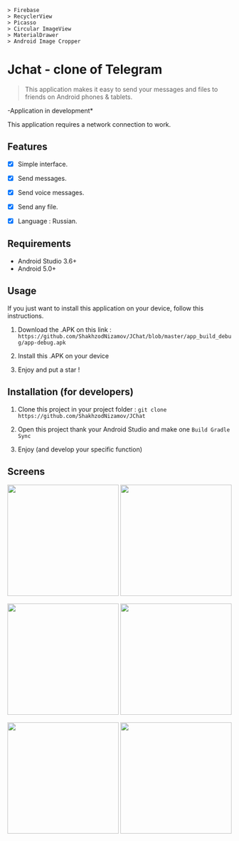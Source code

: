 ```
> Firebase
> RecyclerView
> Picasso
> Circular ImageView 
> MaterialDrawer
> Android Image Cropper
```
# Jchat - clone of Telegram 
> This application makes it easy to send your messages and files to friends on Android phones & tablets.



-Application in development* 

This application requires a network connection to work.

## Features

- [x] Simple interface.
- [x] Send messages.
- [x] Send voice messages.
- [x] Send any file.
- [x] Language : Russian.


## Requirements

- Android Studio 3.6+
- Android 5.0+


## Usage

If you just want to install this application on your device, follow this instructions.

1. Download the .APK on this link : 
`https://github.com/ShakhzodNizamov/JChat/blob/master/app_build_debug/app-debug.apk`

2. Install this .APK on your device

3. Enjoy and put a star !


## Installation (for developers)



1. Clone this project in your project folder : `git clone https://github.com/ShakhzodNizamov/JChat`

2. Open this project thank your Android Studio and make one `Build Gradle Sync`

3. Enjoy (and develop your specific function)


## Screens


<img src="screens/screens1" width="250"> <img src="screens/screens2" width="250">

<img src="screens/screens3" width="250"> <img src="screens/screens4" width="250">

<img src="screens/screens5" width="250"> <img src="screens/screens6" width="250">
